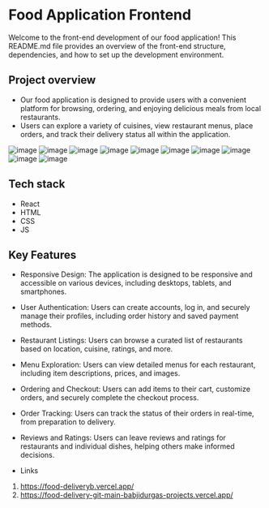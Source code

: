 # Food Application Frontend

Welcome to the front-end development of our food application! This README.md file provides an overview of the front-end structure, dependencies, and how to set up the development environment.

## Project overview
* Our food application is designed to provide users with a convenient platform for browsing, ordering, and enjoying delicious meals from local restaurants.
* Users can explore a variety of cuisines, view restaurant menus, place orders, and track their delivery status all within the application.

![image](https://github.com/Babjidurga/food-delivery/assets/113676689/fe6fda02-932c-4749-a3f2-4ec35921c356)
![image](https://github.com/Babjidurga/food-delivery/assets/113676689/d804e0ba-8198-4f9e-abd9-8db53bbc6d30)
![image](https://github.com/Babjidurga/food-delivery/assets/113676689/466c84b4-2c05-47cb-816f-920c087756a6)
![image](https://github.com/Babjidurga/food-delivery/assets/113676689/9d756423-f780-4740-9227-ef23b1f07ee5)
![image](https://github.com/Babjidurga/food-delivery/assets/113676689/02f959e4-d5b1-43a5-b807-5c0452ab662d)
![image](https://github.com/Babjidurga/food-delivery/assets/113676689/b904e8f1-cc4d-4524-9898-6dd528bb6134)
![image](https://github.com/Babjidurga/food-delivery/assets/113676689/1934861e-9ba2-4d60-8035-0119339d2db9)
![image](https://github.com/Babjidurga/food-delivery/assets/113676689/3281626d-f549-43b1-8dd4-daa7caee82e6)
![image](https://github.com/Babjidurga/food-delivery/assets/113676689/409c1f34-aadf-456f-a504-8c70b9d13eac)
![image](https://github.com/Babjidurga/food-delivery/assets/113676689/69dfaaa3-0acd-4a4c-bdbd-f927d2f64f97)

## Tech stack
* React 
* HTML
* CSS
* JS

## Key Features
* Responsive Design: The application is designed to be responsive and accessible on various devices, including desktops, tablets, and smartphones.
* User Authentication: Users can create accounts, log in, and securely manage their profiles, including order history and saved payment methods.
* Restaurant Listings: Users can browse a curated list of restaurants based on location, cuisine, ratings, and more.
* Menu Exploration: Users can view detailed menus for each restaurant, including item descriptions, prices, and images.
* Ordering and Checkout: Users can add items to their cart, customize orders, and securely complete the checkout process.
* Order Tracking: Users can track the status of their orders in real-time, from preparation to delivery.
* Reviews and Ratings: Users can leave reviews and ratings for restaurants and individual dishes, helping others make informed decisions.


* Links
1. https://food-deliveryb.vercel.app/
2. https://food-delivery-git-main-babjidurgas-projects.vercel.app/
